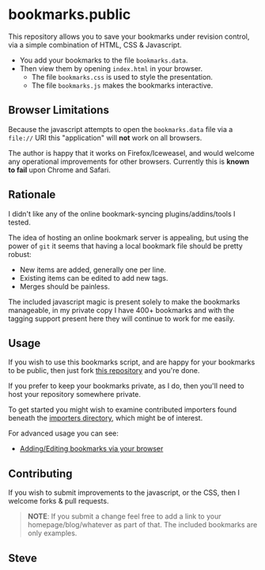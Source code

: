 bookmarks.public
================

This repository allows you to save your bookmarks under revision control,
via a simple combination of HTML, CSS & Javascript.

* You add your bookmarks to the file `bookmarks.data`.
* Then view them by opening `index.html` in your browser.
    * The file `bookmarks.css` is used to style the presentation.
    * The file `bookmarks.js` makes the bookmarks interactive.




Browser Limitations
-------------------

Because the javascript attempts to open the `bookmarks.data` file via a
`file://` URI this "application" will __not__ work on all browsers.

The author is happy that it works on Firefox/Iceweasel, and would welcome
any operational improvements for other browsers.  Currently this is __known to
fail__ upon Chrome and Safari.



Rationale
---------

I didn't like any of the online bookmark-syncing plugins/addins/tools I tested.

The idea of hosting an online bookmark server is appealing, but using the
power of `git` it seems that having a local bookmark file should be pretty robust:

 * New items are added, generally one per line.
 * Existing items can be edited to add new tags.
 * Merges should be painless.

The included javascript magic is present solely to make the bookmarks
manageable, in my private copy I have 400+ bookmarks and with the
tagging support present here they will continue to work for me easily.


Usage
-----

If you wish to use this bookmarks script, and are happy for your bookmarks
to be public, then just fork [this repository](https://github.com/skx/bookmarks.public) and you're done.

If you prefer to keep your bookmarks private, as I do, then you'll need to
host your repository somewhere private.

To get started you might wish to examine contributed importers found beneath the [importers directory](importers/), which might be of interest.

For advanced usage you can see:

* [Adding/Editing bookmarks via your browser](Mundo%20GEEK/_Visual_Studio_Code/mis_proyectos/personal/libros.data/Browser.md)


Contributing
------------

If you wish to submit improvements to the javascript, or the CSS, then I welcome forks & pull requests.

>**NOTE**: If you submit a change feel free to add a link to your homepage/blog/whatever as part of that.  The included bookmarks are only examples.


Steve
--
